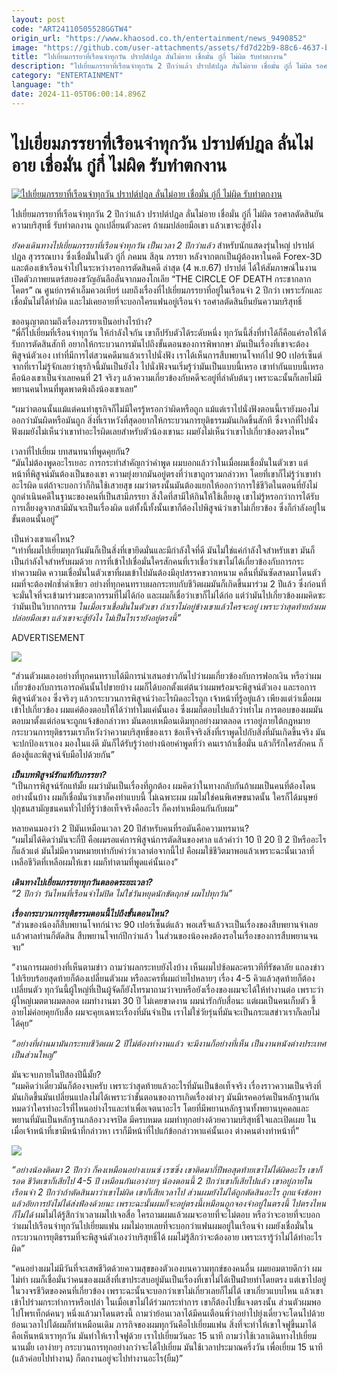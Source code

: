 ```yaml
---
layout: post
code: "ART24110505528GGTW4"
origin_url: "https://www.khaosod.co.th/entertainment/news_9490852"
image: "https://github.com/user-attachments/assets/fd7d22b9-88c6-4637-baa4-86f545d92c9a"
title: "ไปเยี่ยมภรรยาที่เรือนจำทุกวัน ปราปต์ปฎล ลั่นไม่อาย เชื่อมั่น กู๋กี๋ ไม่ผิด รับทำตกงาน"
description: "ไปเยี่ยมภรรยาที่เรือนจำทุกวัน 2 ปีกว่าแล้ว ปราปต์ปฎล ลั่นไม่อาย เชื่อมั่น กู๋กี๋ ไม่ผิด รอศาลตัดสินยันความบริสุทธิ์ รับทำตกงาน ถูกเปลี่ยนตัวละคร"
category: "ENTERTAINMENT"
language: "th"
date: 2024-11-05T06:00:14.896Z
---
```


# ไปเยี่ยมภรรยาที่เรือนจำทุกวัน ปราปต์ปฎล ลั่นไม่อาย เชื่อมั่น กู๋กี๋ ไม่ผิด รับทำตกงาน

[![ไปเยี่ยมภรรยาที่เรือนจำทุกวัน ปราปต์ปฎล ลั่นไม่อาย เชื่อมั่น กู๋กี๋ ไม่ผิด รับทำตกงาน](https://www.khaosod.co.th/wpapp/uploads/2024/11/prabpadolkk2y5116719998.jpg "ไปเยี่ยมภรรยาที่เรือนจำทุกวัน ปราปต์ปฎล ลั่นไม่อาย เชื่อมั่น กู๋กี๋ ไม่ผิด รับทำตกงาน")](https://www.khaosod.co.th/wpapp/uploads/2024/11/prabpadolkk2y5116719998.jpg)

ไปเยี่ยมภรรยาที่เรือนจำทุกวัน 2 ปีกว่าแล้ว ปราปต์ปฎล ลั่นไม่อาย เชื่อมั่น กู๋กี๋ ไม่ผิด รอศาลตัดสินยันความบริสุทธิ์ รับทำตกงาน ถูกเปลี่ยนตัวละคร ถ้าผมปล่อยมือเขา แล้วเขาจะสู้ยังไง

_ยังคงเดินทางไปเยี่ยมภรรยาที่เรือนจำทุกวัน เป็นเวลา 2 ปีกว่าแล้ว_ สำหรับนักแสดงรุ่นใหญ่ ปราปต์ปฎล สุวรรณบาง ซึ่งเชื่อมั่นในตัว กู๋กี๋ ภคมน สีลุน ภรรยา หลังจากตกเป็นผู้ต้องหาในคดี Forex-3D และต้องเข้าเรือนจำไปในระหว่างรอการตัดสินคดี ล่าสุด (4 พ.ย.67) ปราปต์ ได้ให้สัมภาษณ์ในงานเปิดตัวภาพยนตร์สยองขวัญอันลือลั่นจากมองโกเลีย “THE CIRCLE OF DEATH กระชากลากโคตร” ณ ศูนย์การค้าเอ็มควอเทียร์ เผยถึงเรื่องที่ไปเยี่ยมภรรยาที่อยู่ในเรือนจำ 2 ปีกว่า เพราะรักและเชื่อมั่นไม่ได้ทำผิด และไม่เคยอายที่จะบอกใครแฟนอยู่เรือนจำ รอศาลตัดสินยืนยันความบริสุทธิ์

ขออนุญาตถามถึงเรื่องภรรยาเป็นอย่างไรบ้าง?  
“พี่ก็ไปเยี่ยมที่เรือนจำทุกวัน ให้กำลังใจกัน เขาก็ปรับตัวได้ระดับหนึ่ง ทุกวันนี้สิ่งที่ทำได้ก็คือแค่รอให้ได้รับการตัดสินสักที อยากให้กระบวนการมันไปถึงขั้นตอนของการพิพากษา มันเป็นเรื่องที่เขาจะต้องพิสูจน์ตัวเอง เท่าที่มีการไต่สวนคดีมาแล้วเราไปนั่งฟัง เราได้เห็นการสืบพยานโจทก์ไป 90 เปอร์เซ็นต์ จากที่เราไม่รู้จักเลยว่าธุรกิจนี้มันเป็นยังไง ไปนั่งฟังจนเริ่มรู้ว่ามันเป็นแบบนี้เหรอ เขาทำกันแบบนี้เหรอ คือน้องเขาเป็นจำเลยคนที่ 21 จริงๆ แล้วความเกี่ยวข้องกับคดีจะอยู่ที่ลำดับต้นๆ เพราะฉะนั้นก็เลยไม่มีพยานคนไหนที่พูดพาดพิงถึงน้องเขาเลย”

“ผมว่าตอนนั้นแม้แต่คนทำธุรกิจก็ไม่มีใครรู้หรอกว่าผิดหรือถูก แม้แต่เราไปนั่งฟังตอนนี้เรายังมองไม่ออกว่ามันผิดหรือมันถูก สิ่งที่เราหวังที่สุดอยากให้กระบวนการยุติธรรมมันเกิดขึ้นสักที ซึ่งจากที่ไปนั่งฟังผมยังไม่เห็นว่าเขาทำอะไรผิดเลยสำหรับตัวน้องเขานะ ผมยังไม่เห็นว่าเขาไปเกี่ยวข้องตรงไหน”

เวลาที่ไปเยี่ยม บทสนทนาที่พูดคุยกัน?  
“มันไม่ต้องพูดอะไรเยอะ การกระทำสำคัญกว่าคำพูด ผมบอกแล้วว่าในเมื่อผมเชื่อมั่นในตัวเขา แต่หน้าที่พิสูจน์มันต้องเป็นของเขา ความยุ่งยากมันอยู่ตรงที่ว่าเขาถูกรวมกล่าวหา โดยที่เขาก็ไม่รู้ว่าเขาทำอะไรผิด แต่ถ้าจะบอกว่าก็กินใช้เสวยสุข ผมว่าตรงนั้นมันต้องแยกให้ออกว่าการใช้ชีวิตในตอนที่ยังไม่ถูกดำเนินคดีในฐานะของคนที่เป็นสามีภรรยา สิ่งใดที่สามีให้กินให้ใช้เลี้ยงดู เขาไม่รู้หรอกว่าการได้รับการเลี้ยงดูจากสามีมันจะเป็นเรื่องผิด แต่ทั้งนี้ทั้งนั้นเขาก็ต้องไปพิสูจน์ว่าเขาไม่เกี่ยวข้อง ซึ่งก็กำลังอยู่ในขั้นตอนนั้นอยู่”

เป็นห่วงเขาแค่ไหน?  
“เท่าที่ผมไปเยี่ยมทุกวันมันก็เป็นสิ่งที่เขายึดมั่นและมีกำลังใจที่ดี มันไม่ใช่แค่กำลังใจสำหรับเขา มันก็เป็นกำลังใจสำหรับผมด้วย การที่เข้าไปเชื่อมั่นใครสักคนที่เราเชื่อว่าเขาไม่ได้เกี่ยวข้องกับการกระทำความผิด ความเชื่อมั่นในตัวเขาที่ผมเข้าไปมันต้องมีอุปสรรคขวากหนาม คลื่นที่มันซัดสาดมาโดนตัวผมที่จะต้องฟกช้ำดำเขียว อย่างที่ทุกคนทราบผลกระทบกับชีวิตผมมันก็เกิดขึ้นมาร่วม 2 ปีแล้ว ซึ่งก่อนที่จะมั่นใจที่จะเข้ามาร่วมชะตากรรมที่ไม่ได้ก่อ และผมก็เชื่อว่าเขาก็ไม่ได้ก่อ แต่ว่ามันไปเกี่ยวข้องผมคิดซะว่ามันเป็นวิบากกรรม _ในเมื่อเราเชื่อมั่นในตัวเขา ถ้าเราไม่อยู่ข้างเขาแล้วใครจะอยู่ เพราะว่าสุดท้ายถ้าผมปล่อยมือเขา แล้วเขาจะสู้ยังไง ไม่เป็นไรเรายังอยู่ตรงนี้”_

ADVERTISEMENT

[![](https://www.khaosod.co.th/wpapp/uploads/2024/11/prabpadolkk2y5116711.jpg)](https://www.khaosod.co.th/wpapp/uploads/2024/11/prabpadolkk2y5116711.jpg)

“ส่วนตัวผมเองอย่างที่ทุกคนทราบได้มีการนำเสนอข่าวกันไปว่าผมเกี่ยวข้องกับการฟอกเงิน หรือว่าผมเกี่ยวข้องกับการเอารถคันนั้นไปขายบ้าง ผมก็ได้บอกตั้งแต่ต้นว่าผมพร้อมจะพิสูจน์ตัวเอง และรอการพิสูจน์ตัวเอง ซึ่งจริงๆ แล้วกระบวนการพิสูจน์ว่าอะไรผิดอะไรถูก เจ้าหน้าที่รู้อยู่แล้ว เพียงแต่ว่าเมื่อผมเข้าไปเกี่ยวข้อง ผมแค่ต้องตอบให้ได้ว่าทำไมแค่นั้นเอง ซึ่งผมก็ตอบไปแล้วว่าทำไม การตอบของผมมันตอบมาตั้งแต่ก่อนจะถูกแจ้งข้อกล่าวหา มันตอบเหมือนเดิมทุกอย่างมาตลอด เราอยู่ภายใต้กฎหมายกระบวนการยุติธรรมเราก็หวังว่าความบริสุทธิ์ของเรา ข้อเท็จจริงสิ่งที่เราพูดไปกับสิ่งที่มันเกิดขึ้นจริง มันจะปกป้องเราเอง มองในแง่ดี มันก็ได้รับรู้ว่าอย่างน้อยคำพูดที่ว่า คนเราถ้าเชื่อมั่น แล้วก็รักใครสักคน ก็ต้องสู้และพิสูจน์จับมือไปด้วยกัน”

_**เป็นบทพิสูจน์รักแท้กับภรรยา?**_  
“เป็นการพิสูจน์รักแท้มั้ย ผมว่ามันเป็นเรื่องที่ถูกต้อง ผมคิดว่าในทางกลับกันถ้าผมเป็นคนที่ต้องโดนอย่างนั้นบ้าง ผมก็เชื่อมั่นว่าเขาก็คงทำแบบนี้ ไม่เฉพาะผม ผมไม่ใช่คนพิเศษขนาดนั้น ใครก็ได้มนุษย์ปุถุชนสามัญชนคนทั่วไปที่รู้ว่าข้อเท็จจริงคืออะไร ก็คงทำเหมือนกันกับผม”

หลายคนมองว่า 2 ปีมันเหมือนเวลา 20 ปีสำหรับคนที่รอมันคือความทรมาน?  
“ผมไม่ได้คิดว่ามันจะกี่ปี คือผมรอแค่การพิสูจน์การตัดสินของศาล แล้วคำว่า 10 ปี 20 ปี 2 ปีหรืออะไรก็แล้วแต่ มันไม่มีความหมายเท่ากับคำว่าเวลาต่อจากนี้ไป คือผมใช้ชีวิตมาพอแล้วเพราะฉะนั้นเวลาที่เหลือชีวิตที่เหลือผมให้เขา ผมก็ทำตามที่พูดแค่นั้นเอง”

_**เดินทางไปเยี่ยมภรรยาทุกวันตลอดระยะเวลา?**_  
_“2 ปีกว่า วันไหนที่เรือนจำไม่ปิด ไม่ใช่วันหยุดนักขัตฤกษ์ ผมไปทุกวัน”_

_**เรื่องกระบวนการยุติธรรมตอนนี้ไปถึงขั้นตอนไหน?**_  
“ส่วนของน้องก็สืบพยานโจทก์น่าจะ 90 เปอร์เซ็นต์แล้ว พอเสร็จแล้วจะเป็นเรื่องของสืบพยานจำเลย แล้วศาลท่านก็ตัดสิน สืบพยานโจทก์ปีกว่าแล้ว ในส่วนของน้องคงต้องรอในเรื่องของการสืบพยานจนจบ”

“งานการผมอย่างที่เห็นตามข่าว ถามว่าผลกระทบยังไงบ้าง เห็นผมไปซ้อมละครเวทีที่รัชดาลัย แถลงข่าวไปเรียบร้อยสุดท้ายก็ต้องเปลี่ยนตัวผม หรือละครที่ผมถ่ายไปหลายๆ เรื่อง 4-5 คิวแล้วสุดท้ายก็ต้องเปลี่ยนตัว ทุกวันนี้ผู้ใหญ่ที่เป็นผู้จัดก็ยังโทรมาถามว่าจบหรือยังเรื่องของผมจะได้ให้ทำงานต่อ เพราะว่าผู้ใหญ่เมตตาผมตลอด ผมทำงานมา 30 ปี ไม่เคยขาดงาน ผมน่ารักกับสื่อนะ แต่ผมเป็นคนเก็บตัว ขี้อายไม่ค่อยคุยกับสื่อ ผมจะคุยเฉพาะเรื่องที่มันจำเป็น เราไม่ใช่วัยรุ่นที่มันจะเป็นกระแสข่าวเราก็เลยไม่ได้คุย”

_“อย่างที่ผ่านมามันกระทบชีวิตผม 2 ปีไม่ต้องทำงานแล้ว จะมีงานก็อย่างที่เห็น เป็นงานหนังต่างประเทศเป็นส่วนใหญ่”_

มันจะจบภายในปีสองปีนี้มั้ย?  
“ผมคิดว่าเดี๋ยวมันก็ต้องจบครับ เพราะว่าสุดท้ายแล้วอะไรที่มันเป็นข้อเท็จจริง เรื่องราวความเป็นจริงที่มันเกิดขึ้นมันเปลี่ยนแปลงไม่ได้เพราะว่าขั้นตอนของการเกิดเรื่องต่างๆ มันมีเรคคอร์ดเป็นหลักฐานกันหมดว่าใครทำอะไรที่ไหนอย่างไรและทำเพื่อเจตนาอะไร โดยที่มีพยานหลักฐานทั้งพยานบุคคลและพยานที่มันเป็นหลักฐานกล้องวงจรปิด มีครบหมด ผมทำทุกอย่างด้วยความบริสุทธิ์ใจและเปิดเผย ในเมื่อเจ้าหน้าที่เขามีหน้าที่กล่าวหา เราก็มีหน้าที่ไปแก้ข้อกล่าวหาแค่นั้นเอง ต่างคนต่างทำหน้าที่”

[![](https://www.khaosod.co.th/wpapp/uploads/2024/11/prabpadolkk2y5116712.jpg)](https://www.khaosod.co.th/wpapp/uploads/2024/11/prabpadolkk2y5116712.jpg)

_“อย่างน้องติดมา 2 ปีกว่า ก็คงเหมือนอย่างเบนซ์ เรซซิ่ง_ _เขาติดมากี่ปีพอสุดท้ายเขาไม่ได้ผิดอะไร เขาก็รอด ชีวิตเขาก็เสียไป 4-5 ปี เหมือนกันเอาง่ายๆ น้องตอนนี้ 2 ปีกว่าเขาก็เสียไปแล้ว เขาอยู่ภายในเรือนจำ 2 ปีกว่าถ้าตัดสินมาว่าเขาไม่ผิด เขาก็เสียเวลาไป_ _ส่วนผมยังไม่ได้ถูกตัดสินอะไร ถูกแจ้งข้อหาแล้วอัยการยังไม่ได้ส่งฟ้องด้วยนะ เพราะฉะนั้นผมก็จะอยู่ตรงนี้เหมือนถูกจองจำอยู่ในตรงนี้ ไปตรงไหนก็ไม่ได้_ ผมไม่ได้รู้สึกว่าเวลาผมไปเจอสื่อ ใครถามผมแล้วผมจะอายที่จะไม่ตอบ หรือว่าจะอายที่จะบอกว่าผมไปเรือนจำทุกวันไปเยี่ยมแฟน ผมไม่อายเลยที่จะบอกว่าแฟนผมอยู่ในเรือนจำ ผมยังเชื่อมั่นในกระบวนการยุติธรรมที่จะพิสูจน์ตัวเองว่าบริสุทธิ์ได้ ผมไม่รู้สึกว่าจะต้องอาย เพราะเรารู้ว่าไม่ได้ทำอะไรผิด”

“คนอย่างผมไม่มีวันที่จะเสพชีวิตด้วยความสุขของตัวเองบนความทุกข์ของคนอื่น ผมยอมตายดีกว่า ผมไม่ทำ ผมก็เชื่อมั่นว่าคนของผมสิ่งที่เขาประสบอยู่มันเป็นเรื่องที่เขาไม่ได้เป็นฝ่ายทำโดยตรง แต่เขาไปอยู่ในวงจรชีวิตของคนที่เกี่ยวข้อง เพราะฉะนั้นจะบอกว่าเขาไม่เกี่ยวเลยก็ไม่ได้ เขาเกี่ยวแบบไหน แล้วเขาเข้าไปร่วมกระทำการหรือเปล่า ในเมื่อเขาไม่ได้ร่วมกระทำการ เขาก็ต้องไปชี้แจงตรงนั้น ส่วนตัวผมพอไปโพรเท็กต์คนๆ หนึ่งแล้วมาโดนตรงนี้ ถามว่าย้อนเวลาได้มีคนเตือนพี่ว่าอย่าไปยุ่งเดี๋ยวจะโดนไปด้วย ย้อนเวลาไปได้ผมก็ทำเหมือนเดิม ภารกิจของผมทุกวันคือไปเยี่ยมแฟน สิ่งที่จะทำให้เขาใจฟูขึ้นมาได้ คือเห็นหน้าเราทุกวัน มันทำให้เราใจฟูด้วย เราไปเยี่ยมวันละ 15 นาที ถามว่าใช้เวลาเดินทางไปเยี่ยมนานมั้ย เอาง่ายๆ กระบวนการทุกอย่างกว่าจะได้ไปเยี่ยม มันใช้เวลาประมาณครึ่งวัน เพื่อเยี่ยม 15 นาที (แล้วค่อยไปทำงาน) ก็ตกงานอยู่จะไปทำงานอะไร(ยิ้ม)”